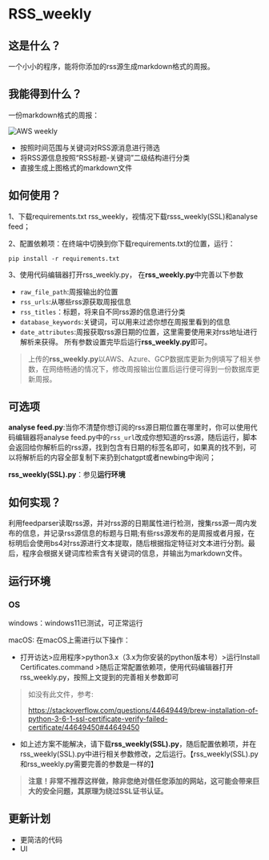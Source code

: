 # RSS_weekly
## 这是什么？
一个小小的程序，能将你添加的rss源生成markdown格式的周报。

## 我能得到什么？
一份markdown格式的周报：   

![AWS weekly](https://github.com/von-eureka/RSS_weekly/assets/82219377/195e02fd-366a-462d-8498-d68bd8e71f79)
* 按照时间范围与关键词对RSS源消息进行筛选
* 将RSS源信息按照“RSS标题-关键词”二级结构进行分类
* 直接生成上图格式的markdown文件
## 如何使用？
1、下载requirements.txt  rss_weekly，视情况下载rsss_weekly(SSL)和analyse feed；

2、配置依赖项：在终端中切换到你下载requirements.txt的位置，运行：

`pip install -r requirements.txt`

3、使用代码编辑器打开rss_weekly.py，
在**rss_weekly.py**中完善以下参数
* `raw_file_path`:周报输出的位置
* `rss_urls`:从哪些rss源获取周报信息
* `rss_titles`：标题，将来自不同rss源的信息进行分类
* `database_keywords`:关键词，可以用来过滤你想在周报里看到的信息
* `date_attributes`:周报获取rss源日期的位置，这里需要使用来对rss地址进行解析来获得。
所有参数设置完毕后运行**rss_weekly.py**即可。
>上传的**rss_weekly.py**以AWS、Azure、GCP数据库更新为例填写了相关参数，在网络畅通的情况下，修改周报输出位置后运行便可得到一份数据库更新周报。

## 可选项
**analyse feed.py**:当你不清楚你想订阅的rss源日期位置在哪里时，你可以使用代码编辑器将analyse feed.py中的`rss_url`改成你想知道的rss源，随后运行，脚本会返回给你解析后的rss源，找到包含有日期的标签名即可，如果真的找不到，可以将解析后的内容全部复制下来扔到chatgpt或者newbing中询问；

**rss_weekly(SSL).py**：参见**运行环境**
## 如何实现？
利用feedparser读取rss源，并对rss源的日期属性进行检测，搜集rss源一周内发布的信息，并记录rss源信息的标题与日期;有些rss源发布的是周报或者月报，在标明后会使用bs4对rss源进行文本提取，随后根据指定特征对文本进行分割。最后，程序会根据关键词库检索含有关键词的信息，并输出为markdown文件。

## 运行环境
### OS
windows：windows11已测试，可正常运行

macOS: 在macOS上需进行以下操作：
* 打开访达>应用程序>python3.x（3.x为你安装的python版本号）>运行Install Certificates.command >随后正常配置依赖项，使用代码编辑器打开rss_weekly.py，按照上文提到的完善相关参数即可
> 如没有此文件，参考:
> 
> https://stackoverflow.com/questions/44649449/brew-installation-of-python-3-6-1-ssl-certificate-verify-failed-certificate/44649450#44649450

* 如上述方案不能解决，请下载**rss_weekly(SSL).py**，随后配置依赖项，并在rss_weekly(SSL).py中进行相关参数修改，之后运行。【rss_weekly(SSL).py和rss_weekly.py需要完善的参数是一样的】
> **注意！非常不推荐这样做，除非您绝对信任您添加的网站，这可能会带来巨大的安全问题，其原理为绕过SSL证书认证。**
  

## 更新计划
* 更简洁的代码
* UI
